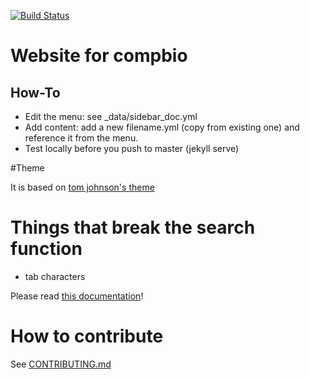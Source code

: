 [![Build Status](https://travis-ci.org/charite/charite.github.io.svg?branch=master)](https://travis-ci.org/charite/charite.github.io)

# Website for compbio

## How-To

 - Edit the menu: see _data/sidebar_doc.yml
 - Add content: add a new filename.yml (copy from existing one) and reference it from the menu.
 - Test locally before you push to master (jekyll serve)

#Theme

It is based on [tom johnson's theme](https://github.com/tomjohnson1492/documentation-theme-jekyll)

# Things that break the search function

 - tab characters


Please read [this documentation](http://idratherbewriting.com/documentation-theme-jekyll/mydoc/mydoc_search_configuration.html)!

# How to contribute

See [CONTRIBUTING.md](CONTRIBUTING.md)